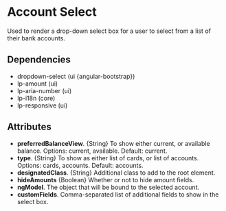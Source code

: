 # Account Select

Used to render a drop-down select box for a user to select from a list of their bank accounts.

## Dependencies
* dropdown-select (ui {angular-bootstrap})
* lp-amount (ui)
* lp-aria-number (ui)
* lp-i18n (core)
* lp-responsive (ui)

## Attributes

- **preferredBalanceView**. {String} To show either current, or available balance. Options: current, available. Default: current.
- **type**. {String} To show as either list of cards, or list of accounts. Options: cards, accounts. Default: accounts.
- **designatedClass**. {String} Additional class to add to the root element.
- **hideAmounts** {Boolean} Whether or not to hide amount fields.
- **ngModel**. The object that will be bound to the selected account.
- **customFields**. Comma-separated list of additional fields to show in the select box.
